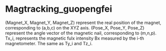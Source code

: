 # Magtracking_guopengfei
(Magnet_X, Magnet_Y, Magnet_Z) represent the real position of the magnet, corresponding to (a,b,c) on the XYZ axis. (Pose_X, Pose_Y, Pose_Z) represent the angle vector of the magnetic nail, corresponding to (m,n,p).
Tx_i, represents the magnetic fulx  intensity Bx measured by the i-th magnetometer. The same as Ty_i and Tz_i.
